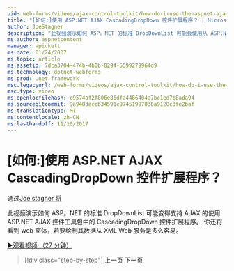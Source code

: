 ```yaml
---
uid: web-forms/videos/ajax-control-toolkit/how-do-i-use-the-aspnet-ajax-cascadingdropdown-control-extender
title: "[如何:]使用 ASP.NET AJAX CascadingDropDown 控件扩展程序？ | Microsoft Docs"
author: JoeStagner
description: "此视频演示如何 ASP。NET 的标准 DropDownList 可能会使用从 ASP.NET AJAX Contro CascadingDropDown 控件扩展程序 AJAX 启用..."
ms.author: aspnetcontent
manager: wpickett
ms.date: 01/24/2007
ms.topic: article
ms.assetid: 7dca3704-474b-4b0b-8294-5599279964d9
ms.technology: dotnet-webforms
ms.prod: .net-framework
msc.legacyurl: /web-forms/videos/ajax-control-toolkit/how-do-i-use-the-aspnet-ajax-cascadingdropdown-control-extender
msc.type: video
ms.openlocfilehash: c9574af2f806e86dfa4486404a7bc1ed7b8ada94
ms.sourcegitcommit: 9a9483aceb34591c97451997036a9120c3fe2baf
ms.translationtype: MT
ms.contentlocale: zh-CN
ms.lasthandoff: 11/10/2017
---
```

<a name="how-do-i-use-the-aspnet-ajax-cascadingdropdown-control-extender"></a>[如何:]使用 ASP.NET AJAX CascadingDropDown 控件扩展程序？
====================
通过[Joe stagner 将](https://github.com/JoeStagner)

此视频演示如何 ASP。NET 的标准 DropDownList 可能变得支持 AJAX 的使用 ASP.NET AJAX 控件工具包中的 CascadingDropDown 控件扩展程序。 你还将看到 web 窗体，若要绘制其数据从 XML Web 服务是多么容易。

[&#9654;观看视频 （27 分钟）](https://channel9.msdn.com/Blogs/ASP-NET-Site-Videos/how-do-i-use-the-aspnet-ajax-cascadingdropdown-control-extender)

>[!div class="step-by-step"]
[上一页](how-do-i-get-started-with-the-aspnet-ajax-control-toolkit.md)
[下一页](how-do-i-use-the-aspnet-ajax-textboxwatermark-control-extender.md)
